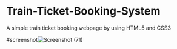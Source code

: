 # Train-Ticket-Booking-System
A simple train ticket booking webpage by using  HTML5 and CSS3

#screenshot![Screenshot (71)](https://user-images.githubusercontent.com/114801377/227223828-8d7f993e-fe44-47be-a42c-28a7c7ad69af.png)
